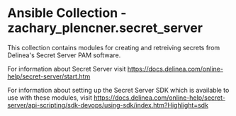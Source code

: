 # Ansible Collection - zachary_plencner.secret_server

This collection contains modules for creating and retreiving secrets from Delinea's Secret Server PAM software.  

For information about Secret Server visit https://docs.delinea.com/online-help/secret-server/start.htm

For information about setting up the Secret Server SDK which is available to use with these modules, visit https://docs.delinea.com/online-help/secret-server/api-scripting/sdk-devops/using-sdk/index.htm?Highlight=sdk